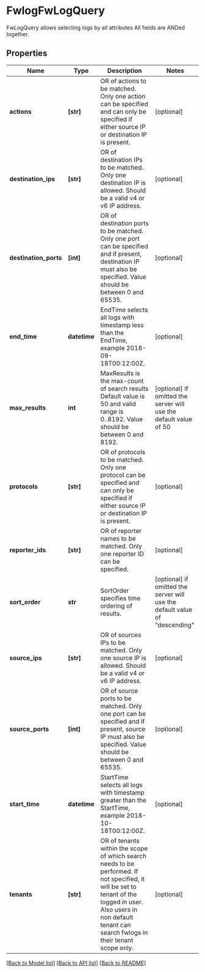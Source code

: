 # FwlogFwLogQuery

FwLogQuery allows selecting logs by all attributes All fields are ANDed together.
## Properties
Name | Type | Description | Notes
------------ | ------------- | ------------- | -------------
**actions** | **[str]** | OR of actions to be matched. Only one action can be specified and can only be specified if either source IP or destination IP is present. | [optional] 
**destination_ips** | **[str]** | OR of destination IPs to be matched. Only one destination IP is allowed. Should be a valid v4 or v6 IP address. | [optional] 
**destination_ports** | **[int]** | OR of destination ports to be matched. Only one port can be specified and if present, destination IP must also be specified. Value should be between 0 and 65535. | [optional] 
**end_time** | **datetime** | EndTime selects all logs with timestamp less than the EndTime, example 2018-09-18T00:12:00Z. | [optional] 
**max_results** | **int** | MaxResults is the max-count of search results Default value is 50 and valid range is 0..8192. Value should be between 0 and 8192. | [optional]  if omitted the server will use the default value of 50
**protocols** | **[str]** | OR of protocols to be matched. Only one protocol can be specified and can only be specified if either source IP or destination IP is present. | [optional] 
**reporter_ids** | **[str]** | OR of reporter names to be matched. Only one reporter ID can be specified. | [optional] 
**sort_order** | **str** | SortOrder specifies time ordering of results. | [optional]  if omitted the server will use the default value of "descending"
**source_ips** | **[str]** | OR of sources IPs to be matched. Only one source IP is allowed. Should be a valid v4 or v6 IP address. | [optional] 
**source_ports** | **[int]** | OR of source ports to be matched. Only one port can be specified and if present, source IP must also be specified. Value should be between 0 and 65535. | [optional] 
**start_time** | **datetime** | StartTime selects all logs with timestamp greater than the StartTime, example 2018-10-18T00:12:00Z. | [optional] 
**tenants** | **[str]** | OR of tenants within the scope of which search needs to be performed. If not specified, it will be set to tenant of the logged in user. Also users in non default tenant can search fwlogs in their tenant scope only. | [optional] 

[[Back to Model list]](../README.md#documentation-for-models) [[Back to API list]](../README.md#documentation-for-api-endpoints) [[Back to README]](../README.md)


